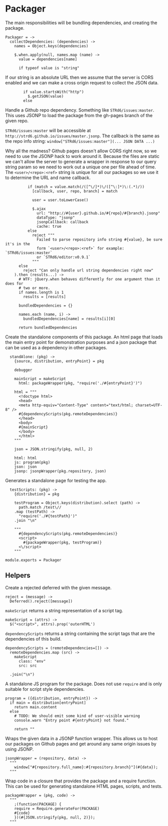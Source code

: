 Packager
========

The main responsibilities will be bundling dependencies, and creating the
package.

    Packager = ->
      collectDependencies: (dependencies) ->
        names = Object.keys(dependencies)

        $.when.apply(null, names.map (name) ->
          value = dependencies[name]

          if typeof value is "string"

If our string is an absolute URL then we assume that the server is CORS enabled
and we can make a cross origin request to collect the JSON data.

            if value.startsWith("http")
              $.getJSON(value)
            else

Handle a Github repo dependency. Something like `STRd6/issues:master`. This uses
JSONP to load the package from the gh-pages branch of the given repo.

`STRd6/issues:master` will be accessible at `http://strd6.github.io/issues/master.jsonp`.
The callback is the same as the repo info string: `window["STRd6/issues:master"](... JSON DATA ...)`

Why all the madness? Github pages doesn't allow CORS right now, so we need to use
the JSONP hack to work around it. Because the files are static we can't allow the
server to generate a wrapper in response to our query string param so we need to
work out a unique one per file ahead of time. The `<user>/<repo>:<ref>` string is 
unique for all our packages so we use it to determine the URL and name callback.

              if (match = value.match(/([^\/]*)\/([^\:]*)\:(.*)/))
                [callback, user, repo, branch] = match
                
                user = user.toLowerCase()
                
                $.ajax
                  url: "http://#{user}.github.io/#{repo}/#{branch}.jsonp"
                  dataType: "jsonp"
                  jsonpCallback: callback
                  cache: true
              else
                reject """
                  Failed to parse repository info string #{value}, be sure it's in the 
                  form `<user>/<repo>:<ref>` for example: `STRd6/issues:master`
                  or `STRd6/editor:v0.9.1`
                """
          else
            reject "Can only handle url string dependencies right now"
        ).then (results...) ->
          # WTF: jQuery.when behaves differently for one argument than it does for
          # two or more.
          if names.length is 1
            results = [results]
          
          bundledDependencies = {}

          names.each (name, i) ->
            bundledDependencies[name] = results[i][0]

          return bundledDependencies

Create the standalone components of this package. An html page that loads the 
main entry point for demonstration purposes and a json package that can be
used as a dependency in other packages.

      standAlone: (pkg) ->
        {source, distribution, entryPoint} = pkg

        debugger

        mainScript = makeScript
          html: packageWrapper(pkg, "require('./#{entryPoint}')")

        html = """
          <!doctype html>
          <head>
          <meta http-equiv="Content-Type" content="text/html; charset=UTF-8" />
          #{dependencyScripts(pkg.remoteDependencies)}
          </head>
          <body>
          #{mainScript}
          </body>
          </html>
        """

        json = JSON.stringify(pkg, null, 2)

        html: html
        js: program(pkg)
        json: json
        jsonp: jsonpWrapper(pkg.repository, json)

Generates a standalone page for testing the app.

      testScripts: (pkg) ->
        {distribution} = pkg

        testProgram = Object.keys(distribution).select (path) ->
          path.match /test\//
        .map (testPath) ->
          "require('./#{testPath}')"
        .join "\n"
        
        """
          #{dependencyScripts(pkg.remoteDependencies)}
          <script>
            #{packageWrapper(pkg, testProgram)}
          <\/script>
        """

    module.exports = Packager

Helpers
-------

Create a rejected deferred with the given message.

    reject = (message) ->
      Deferred().reject([message])

`makeScript` returns a string representation of a script tag.

    makeScript = (attrs) -> 
      $("<script>", attrs).prop('outerHTML')
      
`dependencyScripts` returns a string containing the script tags that are
the dependencies of this build.

    dependencyScripts = (remoteDependencies=[]) ->
      remoteDependencies.map (src) ->
        makeScript
          class: "env"
          src: src

      .join("\n")

A standalone JS program for the package. Does not use `require` and is only
suitable for script style dependencies.

    program = ({distribution, entryPoint}) ->
      if main = distribution[entryPoint]
        return main.content
      else
        # TODO: We should emit some kind of user-visible warning
        console.warn "Entry point #{entryPoint} not found."
        
        return ""

Wraps the given data in a JSONP function wrapper. This allows us to host our
packages on Github pages and get around any same origin issues by using JSONP.

    jsonpWrapper = (repository, data) ->
      """
        window["#{repository.full_name}:#{repository.branch}"](#{data});
      """

Wrap code in a closure that provides the package and a require function. This
can be used for generating standalone HTML pages, scripts, and tests.

    packageWrapper = (pkg, code) ->
      """
        ;(function(PACKAGE) {
        require = Require.generateFor(PACKAGE)
        #{code}
        })(#{JSON.stringify(pkg, null, 2)});
      """
